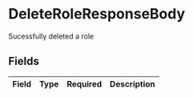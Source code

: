 # DeleteRoleResponseBody

Sucessfully deleted a role


## Fields

| Field       | Type        | Required    | Description |
| ----------- | ----------- | ----------- | ----------- |
